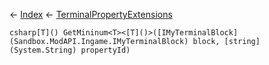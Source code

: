 ← [Index](Api-Index) ← [TerminalPropertyExtensions](Sandbox.ModAPI.Interfaces.TerminalPropertyExtensions)

```csharp[T]() GetMininum<T><[T]()>([IMyTerminalBlock](Sandbox.ModAPI.Ingame.IMyTerminalBlock) block, [string](System.String) propertyId)```